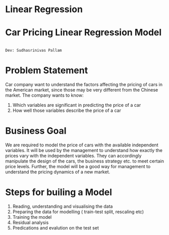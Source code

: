 # Linear Regression
# Car Pricing Linear Regression Model
                                                                                            Dev: Sudhasrinivas Pallam
# Problem Statement
Car company want to understand the factors affecting the pricing of cars in the American market, since those may be very different from the Chinese market. The company wants to know:

1. Which variables are significant in predicting the price of a car
2. How well those variables describe the price of a car

# Business Goal
We are required to model the price of cars with the available independent variables. It will be used by the management to understand how exactly the prices vary with the independent variables. They can accordingly manipulate the design of the cars, the business strategy etc. to meet certain price levels. Further, the model will be a good way for management to understand the pricing dynamics of a new market.

# Steps for builing a Model
1) Reading, understanding and visualising the data
2) Preparing the data for modelling ( train-test split, rescaling etc)
3) Training the model
4) Residual analysis
5) Predications and evalution on the test set
